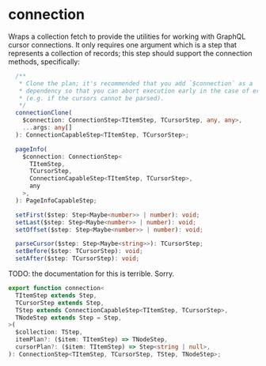 # connection

Wraps a collection fetch to provide the utilities for working with GraphQL
cursor connections. It only requires one argument which is a step that
represents a collection of records; this step should support the connection
methods, specifically:

```ts
  /**
   * Clone the plan; it's recommended that you add `$connection` as a
   * dependency so that you can abort execution early in the case of errors
   * (e.g. if the cursors cannot be parsed).
   */
  connectionClone(
    $connection: ConnectionStep<TItemStep, TCursorStep, any, any>,
    ...args: any[]
  ): ConnectionCapableStep<TItemStep, TCursorStep>;

  pageInfo(
    $connection: ConnectionStep<
      TItemStep,
      TCursorStep,
      ConnectionCapableStep<TItemStep, TCursorStep>,
      any
    >,
  ): PageInfoCapableStep;

  setFirst($step: Step<Maybe<number>> | number): void;
  setLast($step: Step<Maybe<number>> | number): void;
  setOffset($step: Step<Maybe<number>> | number): void;

  parseCursor($step: Step<Maybe<string>>): TCursorStep;
  setBefore($step: TCursorStep): void;
  setAfter($step: TCursorStep): void;
```

TODO: the documentation for this is terrible. Sorry.

```ts
export function connection<
  TItemStep extends Step,
  TCursorStep extends Step,
  TStep extends ConnectionCapableStep<TItemStep, TCursorStep>,
  TNodeStep extends Step = Step,
>(
  $collection: TStep,
  itemPlan?: ($item: TItemStep) => TNodeStep,
  cursorPlan?: ($item: TItemStep) => Step<string | null>,
): ConnectionStep<TItemStep, TCursorStep, TStep, TNodeStep>;
```
